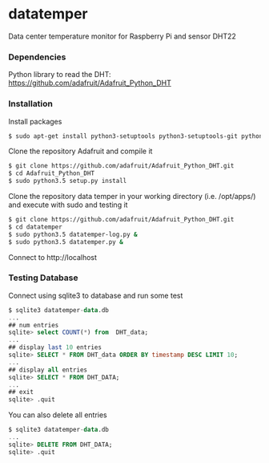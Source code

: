 # datatemper

Data center temperature monitor for Raspberry Pi and sensor DHT22

### Dependencies
Python library to read the DHT: https://github.com/adafruit/Adafruit_Python_DHT

### Installation
Install packages
```sh
$ sudo apt-get install python3-setuptools python3-setuptools-git python3-seaborn python3-flask python3-rpi.gpio python3.5-dev python3-matplotlib sqlite3
```

Clone the repository Adafruit and compile it
```sh
$ git clone https://github.com/adafruit/Adafruit_Python_DHT.git
$ cd Adafruit_Python_DHT
$ sudo python3.5 setup.py install
```

Clone the repository data temper in your working directory (i.e. /opt/apps/) and execute with sudo and testing it
```sh
$ git clone https://github.com/adafruit/Adafruit_Python_DHT.git
$ cd datatemper
$ sudo python3.5 datatemper-log.py &
$ sudo python3.5 datatemper.py &
```

Connect to http://localhost

### Testing Database
Connect using sqlite3 to database and run some test
```sql
$ sqlite3 datatemper-data.db
...
## num entries
sqlite> select COUNT(*) from  DHT_data;
...
## display last 10 entries
sqlite> SELECT * FROM DHT_data ORDER BY timestamp DESC LIMIT 10;
...
## display all entries
sqlite> SELECT * FROM DHT_DATA;
...
## exit
sqlite> .quit
```

You can also delete all entries
```sql
$ sqlite3 datatemper-data.db
...
sqlite> DELETE FROM DHT_DATA;
sqlite> .quit
```
